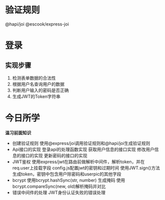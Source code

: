 # 验证规则

@hapi/joi
@escook/express-joi

# 登录

## 实现步骤

1. 检测表单数据的合法性
2. 根据用户名查询用户的数据
3. 判断用户输入的密码是否正确
4. 生成JWT的Token字符串

# 今日所学

**温习前面知识**

- 创建验证规则
	使用@express/joi调用验证规则和@hapi/joi生成验证规则
- Api接口的实现
	登录api的处理函数实现
	获取用户信息的接口实现
	修改用户信息的接口的实现
	更新密码的接口的实现
- JWT鉴权
	使用express/jwt在路由前做解析中间件，解析token，并在req.user上挂载字段
	config.js配置jwt的密钥和过期时间
	使用JWT.sign()方法生成token，密钥中包含用户除密码和userpic的其他字段
- bcrypt
	使用bcrypt.hashSync(str, number) 生成掩码
	使用bcrypt.compareSync(new, old)解析掩码并对比
- 错误中间件的处理
	JWT身份认证失败的错误处理

